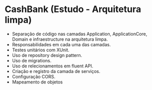 # CashBank (Estudo - Arquitetura limpa)

- Separação de código nas camadas Application, ApplicationCore, Domain e infraestructure na arquitetura limpa.
- Responsabilidades em cada uma das camadas. 
- Testes unitários com XUnit.
- Uso de repository design pattern.
- Uso de migrations.
- Uso de relecionamentos em fluent API.
- Criação e registro da camada de serviços.
- Configuração CORS.
- Mapeamento de objetos
